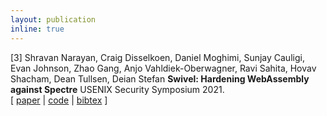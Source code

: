 ```yaml
---
layout: publication
inline: true
---
```

<tr valign="top">
<td class="bibtexnumber" align="right">
[3]
</td>
<td class="bibtexitem">
Shravan Narayan, Craig Disselkoen, Daniel Moghimi, Sunjay Cauligi, Evan Johnson, Zhao Gang, Anjo Vahldiek-Oberwagner, Ravi Sahita, Hovav Shacham, Dean Tullsen, Deian Stefan
<b>Swivel: Hardening WebAssembly against Spectre</b>
USENIX Security Symposium 2021. <br> 
[ 
<a href="https://www.usenix.org/system/files/sec21-narayan.pdf">paper</a>
 | 
<a href="https://github.com/PLSysSec/swivel">code</a>
 | 
<a href="https://cseweb.ucsd.edu//~dstefan/pubs/narayan:2021:swivel.bib">bibtex</a>
]
</td>
</tr>
